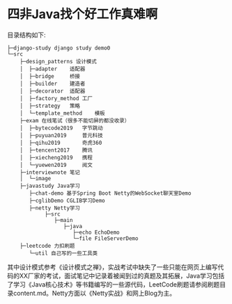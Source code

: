 # 四非Java找个好工作真难啊

目录结构如下:

```
├─django-study django study demo0
└─src 
    ├─design_patterns 设计模式
    │  ├─adapter    适配器
    │  ├─bridge     桥接
    │  ├─builder    建造者
    │  ├─decorator  适配器
    │  ├─factory_method 工厂
    │  ├─strategy   策略
    │  └─template_method    模板
    ├─exam 在线笔试（很多不能切屏的都没收录）
    │  ├─bytecode2019   字节跳动
    │  ├─puyuan2019     普元科技
    │  ├─qihu2019       奇虎360
    │  ├─tencent2017    腾讯
    │  ├─xiecheng2019   携程
    │  └─yuewen2019     阅文
    ├─interviewnote 笔记
    │  └─image
    ├─javastudy Java学习
       ├─chat-demo 基于Spring Boot Netty的WebSocket聊天室Demo
       ├─cglibDemo CGLIB学习Demo 
       ├─netty Netty学习
            ├─src
               ├─main
                  ├─java
                     ├─echo EchoDemo
                     └─file FileServerDemo 
    ├─leetcode 力扣刷题
       └─util 自己写的一些工具类
```

其中设计模式参考《设计模式之禅》，实战考试中缺失了一些只能在网页上编写代码的XX厂家的考试，面试笔记中记录着被闻到过的真题及其拓展，Java学习包括了学习《Java核心技术》等书籍编写的一些源代码，LeetCode刷题请参阅刷题目录content.md。Netty方面以《Netty实战》和网上Blog为主。